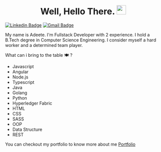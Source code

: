 <h1 align="center">Well, Hello There. <img src="https://raw.githubusercontent.com/MartinHeinz/MartinHeinz/master/wave.gif" width="30px"></h1> 

[![Linkedin Badge](https://img.shields.io/badge/-sakshamtaneja-blue?style=flat-square&logo=Linkedin&logoColor=white&link=https://www.linkedin.com/in/tanejasaksham/)](https://www.linkedin.com/in/adeete-kashyap-656b57126)
[![Gmail Badge](https://img.shields.io/badge/-sakshamtaneja7861@gmail.com-c14438?style=flat-square&logo=Gmail&logoColor=white&link=mailto:sakshamtaneja7861@gmail.com)](mailto:adeete09@gmail.com)

My name is Adeete. I'm Fullstack Developer with 2 experience. I hold a B.Tech degree in
Computer Science Engineering. I consider myself a hard worker and a determined team player. 


What can i bring to the table :plate_with_cutlery: ?
<ul>
  <li>Javascript</li>
  <li>Angular</li>
  <li>Node.js</li>
  <li>Typescript</li>
  <li>Java</li>
  <li>Golang</li>
  <li>Python</li>
  <li>Hyperledger Fabric</li>
  <li>HTML</li>
  <li>CSS</li>
  <li>SASS</li>
  <li>OOP</li>
  <li>Data Structure</li>
  <li>REST</li>
</ul>

You can checkout my portfolio to know more about me <a href="https://adeete.herokuapp.com/" target="_blank">Portfolio</a>


